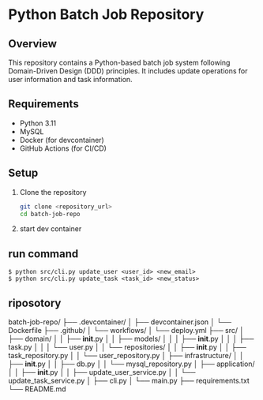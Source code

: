 # Python Batch Job Repository

## Overview

This repository contains a Python-based batch job system following Domain-Driven Design (DDD) principles. It includes update operations for user information and task information.

## Requirements

- Python 3.11
- MySQL
- Docker (for devcontainer)
- GitHub Actions (for CI/CD)

## Setup

1. Clone the repository
   ```bash
   git clone <repository_url>
   cd batch-job-repo
   ```
2. start dev container

## run command

```
$ python src/cli.py update_user <user_id> <new_email>
$ python src/cli.py update_task <task_id> <new_status>
```

## riposotory

batch-job-repo/
├── .devcontainer/
│ ├── devcontainer.json
│ └── Dockerfile
├── .github/
│ └── workflows/
│ └── deploy.yml
├── src/
│ ├── domain/
│ │ ├── **init**.py
│ │ ├── models/
│ │ │ ├── **init**.py
│ │ │ ├── task.py
│ │ │ └── user.py
│ │ └── repositories/
│ │ ├── **init**.py
│ │ ├── task_repository.py
│ │ └── user_repository.py
│ ├── infrastructure/
│ │ ├── **init**.py
│ │ ├── db.py
│ │ └── mysql_repository.py
│ ├── application/
│ │ ├── **init**.py
│ │ ├── update_user_service.py
│ │ └── update_task_service.py
│ ├── cli.py
│ └── main.py
├── requirements.txt
└── README.md
